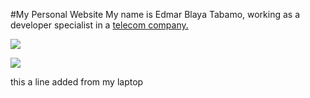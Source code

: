 
#My Personal Website
My name is Edmar Blaya Tabamo, working as a developer specialist in a [telecom company.](https://stc.com.sa)

![](https://www.jimphicdesigns.com/downloads/imgs-mockup/digital-colorful-earth-rotating-gif-image.gif)

![](https://cdn.you.com/stable-diffusion/579efc26-7eae-40e5-89a7-dc63edd3bc8d.png) 

this a line added from my laptop

